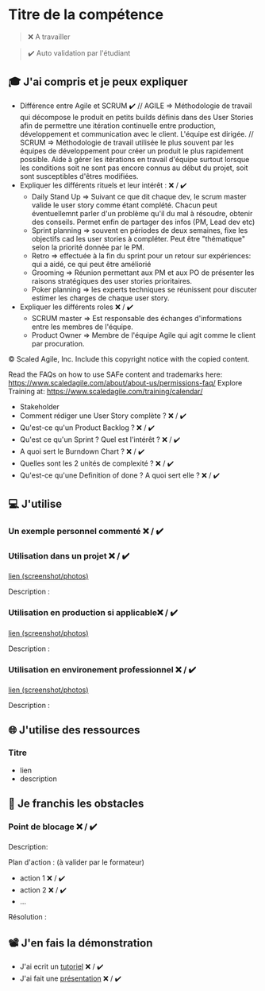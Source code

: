# Titre de la compétence

> ❌ A travailler

> ✔️ Auto validation par l'étudiant

## 🎓 J'ai compris et je peux expliquer

- Différence entre Agile et SCRUM ✔️
// AGILE => Méthodologie de travail qui décompose le produit en petits builds définis dans des User Stories afin de permettre une itération continuelle entre production, développement et communication avec le client. L'équipe est dirigée.
// SCRUM => Méthodologie de travail utilisée le plus souvent par les équipes de développement pour créer un produit le plus rapidement possible. Aide à gérer les itérations en travail d'équipe surtout lorsque les conditions soit ne sont pas encore connus au début du projet, soit sont susceptibles d'êtres modifiées.
- Expliquer les différents rituels et leur intérêt : ❌ / ✔️
  - Daily Stand Up => Suivant ce que dit chaque dev, le scrum master valide le user story comme étant complété. Chacun peut éventuellemnt parler d'un problème qu'il du mal à résoudre, obtenir des conseils. Permet enfin de partager des infos (PM, Lead dev etc)
  - Sprint planning => souvent en périodes de deux semaines, fixe les objectifs cad les user stories à compléter. Peut être "thématique" selon la priorité donnée par le PM. 
  - Retro => effectuée à la fin du sprint pour un retour sur expériences: qui a aidé, ce qui peut être améliorié
  - Grooming => Réunion permettant aux PM et aux PO de présenter les raisons stratégiques des user stories prioritaires. 
  - Poker planning => les experts techniques se réunissent pour discuter estimer les charges de chaque user story.
- Expliquer les différents roles ❌ / ✔️
  - SCRUM master => Est responsable des échanges d'informations entre les membres de l'équipe.
  - Product Owner => Membre de l'équipe Agile qui agit comme le client par procuration.

© Scaled Agile, Inc.
Include this copyright notice with the copied content.

Read the FAQs on how to use SAFe content and trademarks here:
https://www.scaledagile.com/about/about-us/permissions-faq/
Explore Training at:
https://www.scaledagile.com/training/calendar/
  - Stakeholder
- Comment rédiger une User Story complète ? ❌ / ✔️
- Qu'est-ce qu'un Product Backlog ? ❌ / ✔️
- Qu'est ce qu'un Sprint ? Quel est l'intérêt ? ❌ / ✔️
- A quoi sert le Burndown Chart ? ❌ / ✔️
- Quelles sont les 2 unités de complexité ? ❌ / ✔️
- Qu'est-ce qu'une Definition of done ? A quoi sert elle ? ❌ / ✔️

## 💻 J'utilise

### Un exemple personnel commenté ❌ / ✔️

### Utilisation dans un projet ❌ / ✔️

[lien (screenshot/photos)](...)

Description :

### Utilisation en production si applicable❌ / ✔️

[lien (screenshot/photos)](...)

Description :

### Utilisation en environement professionnel ❌ / ✔️

[lien (screenshot/photos)](...)

Description :

## 🌐 J'utilise des ressources

### Titre

- lien
- description

## 🚧 Je franchis les obstacles

### Point de blocage ❌ / ✔️

Description:

Plan d'action : (à valider par le formateur)

- action 1 ❌ / ✔️
- action 2 ❌ / ✔️
- ...

Résolution :

## 📽️ J'en fais la démonstration

- J'ai ecrit un [tutoriel](...) ❌ / ✔️
- J'ai fait une [présentation](...) ❌ / ✔️
